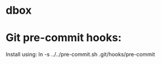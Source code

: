 dbox
====


Git pre-commit hooks:
=====================

Install using:
ln -s ../../pre-commit.sh .git/hooks/pre-commit

